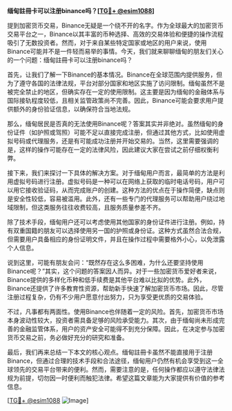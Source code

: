 **缅甸註冊卡可以注册binance吗？[[TG💪+ @esim1088](https://t.me/s/esim1088)]**

提到加密货币交易，Binance无疑是一个绕不开的名字。作为全球最大的加密货币交易平台之一，Binance以其丰富的币种选择、高效的交易体验和便捷的操作流程吸引了无数投资者。然而，对于来自某些特定国家或地区的用户来说，使用Binance可能并不是一件轻而易举的事情。今天，我们就来聊聊缅甸的朋友们关心的一个问题：缅甸註冊卡可以注册binance吗？

首先，让我们了解一下Binance的基本情况。Binance在全球范围内提供服务，但为了遵守各国的法律法规，平台对部分国家和地区实施了访问限制。缅甸虽然不是被完全禁止的地区，但确实存在一定的使用限制。这主要是因为缅甸的金融体系与国际接轨程度较低，且相关监管政策尚不完善。因此，Binance可能会要求用户提供额外的身份验证信息，以确保符合当地法规。

那么，缅甸居民是否真的无法使用Binance呢？答案其实并非绝对。虽然缅甸的身份证件（如护照或驾照）可能不足以直接完成注册，但通过其他方式，比如使用虚拟号码或代理服务，还是有可能成功注册并开始交易的。当然，这里需要强调的是，这样的操作可能存在一定的法律风险，因此建议大家在尝试之前仔细权衡利弊。

接下来，我们来探讨一下具体的解决方案。对于缅甸用户而言，最简单的方法是利用虚拟号码进行注册。虚拟号码是一种可以在网络上获取的临时电话号码，用户可以用它接收验证码，从而完成账户的创建。这种方法的优点在于操作简便，缺点则是安全性较低，容易被滥用。此外，还有一些专门的代理服务可以帮助用户绕过地域限制，但这类服务往往收费较高，且服务质量参差不齐。

除了技术手段，缅甸用户还可以考虑使用其他国家的身份证件进行注册。例如，持有双重国籍的朋友可以选择使用另一国的护照或身份证。这种方式虽然合法合规，但需要用户具备相应的身份证明文件，并且在操作过程中需要格外小心，以免泄露个人信息。

说到这里，可能有朋友会问：“既然存在这么多困难，为什么还要坚持使用Binance呢？”其实，这个问题的答案因人而异。对于一些加密货币爱好者来说，Binance提供的多样化币种和低手续费是其他平台难以比拟的优势。此外，Binance还提供了许多教育性资源，帮助新手快速了解加密货币市场。因此，尽管注册过程复杂，仍有不少用户愿意付出努力，只为享受更优质的交易体验。

不过，凡事都有两面性。使用Binance也伴随着一定的风险。首先，加密货币市场本身波动性较大，投资者需具备足够的风险承受能力。其次，由于缅甸尚未形成完善的金融监管体系，用户的资产安全可能得不到充分保障。因此，在决定参与加密货币交易之前，务必做好充分的研究和准备。

最后，我们再来总结一下本文的核心观点。缅甸註冊卡虽然不能直接用于注册Binance，但通过合理的技术手段和合法途径，缅甸用户仍然有机会享受到这一全球领先的交易平台带来的便利。然而，需要注意的是，任何操作都应以遵守法律法规为前提，切勿因一时便利而触犯法律。希望这篇文章能为大家提供有价值的参考信息。

[[TG💪+ @esim1088](https://t.me/s/esim1088) ![Image](https://i.postimg.cc/4NQfJmqS/Snipaste-2025-05-13-00-14-12.png)]